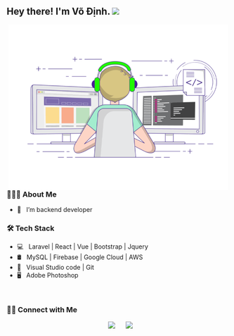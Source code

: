<h2> Hey there! I'm Võ Định. <img src="https://github.com/souvikguria98/souvikguria98/blob/master/Hi.gif" width="25"></h2>
<img align="right" alt="GIF" src="https://raw.githubusercontent.com/devSouvik/devSouvik/master/gif3.gif" width="500"/>

<h3> 👨🏻‍💻 About Me </h3>

- 🔭 &nbsp; I’m backend developer

<h3>🛠 Tech Stack</h3>

- 💻 &nbsp; Laravel | React | Vue | Bootstrap | Jquery 
- 🛢 &nbsp; MySQL | Firebase | Google Cloud | AWS
- 🔧 &nbsp; Visual Studio code | Git
- 🖥 &nbsp;  Adobe Photoshop

<br>

<h3> 🤝🏻 Connect with Me </h3>

<p align="center" style="
    text-align: center;
    justify-content: center;
    align-items: center;
    display: flex;
    grid-column-gap: 10px;
">
  &nbsp; 
  <a href="https://www.facebook.com/vodinhht20/" target="_blank" rel="noopener noreferrer">
    <img src="https://upload.wikimedia.org/wikipedia/commons/thumb/0/05/Facebook_Logo_%282019%29.png/800px-Facebook_Logo_%282019%29.png" width="45" />
  </a>  
  &nbsp;
  <a href="mailto:vodinh2000ht@gmail.com" rel="noopener noreferrer">
    <img src="https://upload.wikimedia.org/wikipedia/commons/thumb/7/7e/Gmail_icon_%282020%29.svg/2560px-Gmail_icon_%282020%29.svg.png" width="50" />
  </a>
</p>
